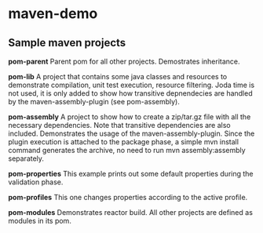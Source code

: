 maven-demo
==========

Sample maven projects
---------------------

**pom-parent**
Parent pom for all other projects. Demostrates inheritance.

**pom-lib**
A project that contains some java classes and resources to demonstrate compilation, unit test execution, resource filtering.
Joda time is not used, it is only added to show how transitive depnendecies are handled by the maven-assembly-plugin (see pom-assembly).

**pom-assembly**
A project to show how to create a zip/tar.gz file with all the necessary dependencies. Note that transitive dependencies are also included.
Demonstrates the usage of the maven-assembly-plugin.
Since the plugin execution is attached to the package phase, a simple mvn install command generates the archive, no need to run mvn assembly:assembly separately.
 
**pom-properties**
This example prints out some default properties during the validation phase.

**pom-profiles**
This one changes properties according to the active profile.

**pom-modules**
Demonstrates reactor build. All other projects are defined as modules in its pom.

